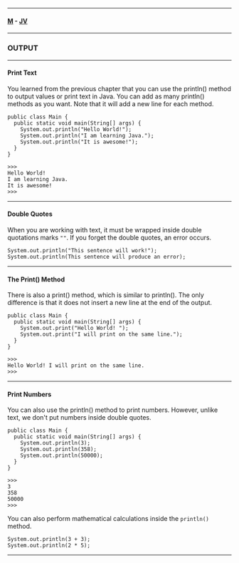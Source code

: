 
---

#### [M](https://github.com/ttltrk/TTT/blob/master/menu.md) - [JV](https://github.com/ttltrk/TTT/tree/master/JV/JV.md)

---

### OUTPUT

---

#### Print Text

You learned from the previous chapter that you can use the println() method to output values or print text in Java.
You can add as many println() methods as you want. Note that it will add a new line for each method.

```jv
public class Main {
  public static void main(String[] args) {
    System.out.println("Hello World!");
    System.out.println("I am learning Java.");
    System.out.println("It is awesome!");
  }
}

>>>
Hello World!
I am learning Java.
It is awesome!
>>>
```

---

#### Double Quotes

When you are working with text, it must be wrapped inside double quotations marks ```""```.
If you forget the double quotes, an error occurs.

```jv
System.out.println("This sentence will work!");
System.out.println(This sentence will produce an error);
```

---

#### The Print() Method

There is also a print() method, which is similar to println().
The only difference is that it does not insert a new line at the end of the output.

```jv
public class Main {
  public static void main(String[] args) {
    System.out.print("Hello World! ");
    System.out.print("I will print on the same line.");
  }
}

>>>
Hello World! I will print on the same line.
>>>
```

---

#### Print Numbers

You can also use the println() method to print numbers.
However, unlike text, we don't put numbers inside double quotes.

```jv
public class Main {
  public static void main(String[] args) {
    System.out.println(3);
    System.out.println(358);
    System.out.println(50000);
  }
}

>>>
3
358
50000
>>>
```

You can also perform mathematical calculations inside the ```println()``` method.

```jv
System.out.println(3 + 3);
System.out.println(2 * 5);
```

---
